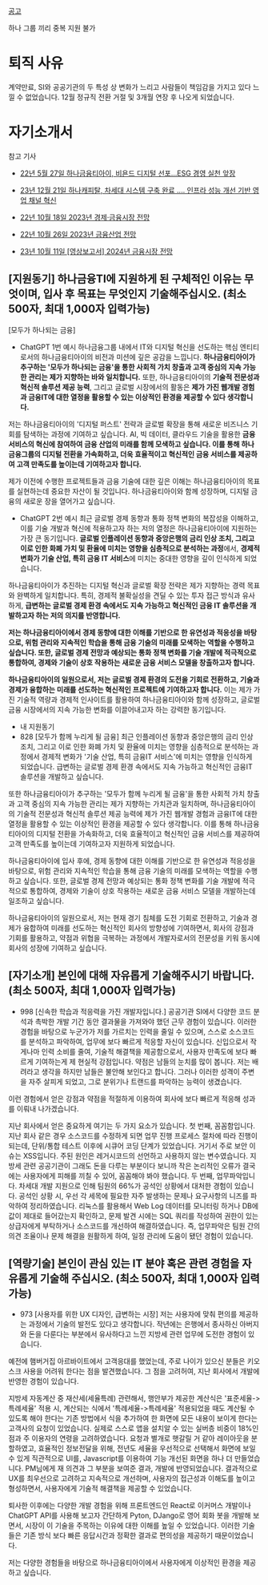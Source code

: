 



[공고](https://hanati.recruiter.co.kr/app/jobnotice/view?systemKindCode=MRS2&jobnoticeSn=170506)


하나 그룹 끼리 중복 지원 불가
# 퇴직 사유
계약만료, SI와 공공기관의 두 특성 상 변화가 느리고 사람들이 책임감을 가지고 있다 느낄 수 없었습니다. 12월 정규직 전환 거절 및 3개월 연장 후 나오게 되었습니다.

# 자기소개서
참고 기사
- [22년 5월 27일 하나금융티아이, 비욘드 디지털 선포…ESG 경영 실천 앞장](https://www.mk.co.kr/news/special-edition/10332725)

- [23년 12월 21일 하나캐피탈, 차세대 시스템 구축 완료 .... 인프라 성능 개선 기반 영업 채널 혁신](https://worktoday.co.kr/news/articleView.html?idxno=46597)

- [22년 10월 18일 2023년 경제·금융시장 전망](http://www.hanaif.re.kr/boardDetail.do?hmpeSeqNo=35415)

- [22년 10월 26일 2023년 금융산업 전망](http://www.hanaif.re.kr/boardDetail.do?hmpeSeqNo=35421)

- [23년 10월 11일 [영상보고서] 2024년 금융시장 전망](http://www.hanaif.re.kr/boardDetail.do?hmpeSeqNo=35886)


## [지원동기] 하나금융TI에 지원하게 된 구체적인 이유는 무엇이며, 입사 후 목표는 무엇인지 기술해주십시오. (최소 500자, 최대 1,000자 입력가능)
[모두가 하나되는 금융]

- ChatGPT 1번 예시
하나금융그룹 내에서 IT와 디지털 혁신을 선도하는 핵심 엔티티로서의 하나금융티아이의 비전과 미션에 깊은 공감을 느낍니다. **하나금융티아이가 추구하는 '모두가 하나되는 금융'을 통한 사회적 가치 창출과 고객 중심의 지속 가능한 관리는 제가 지향하는 바와 일치합니다​​.** 또한, 하나금융티아이의 **기술적 전문성과 혁신적 솔루션 제공 능력**​​, 그리고 글로벌 시장에서의 활동​​은 **제가 가진 웹개발 경험과 금융IT에 대한 열정을 활용할 수 있는 이상적인 환경을 제공할 수 있다 생각합니다.**

저는 하나금융티아이의 '디지털 퍼스트' 전략과 글로벌 확장을 통해 새로운 비즈니스 기회를 탐색하는 과정에 기여하고 싶습니다. AI, 빅 데이터, 클라우드 기술을 활용한 **금융 서비스의 혁신에 참여하여 금융 산업의 미래를 함께 모색하고 싶습니다. 이를 통해 하나금융그룹의 디지털 전환을 가속화하고, 더욱 효율적이고 혁신적인 금융 서비스를 제공하여 고객 만족도를 높이는데 기여하고자 합니다.**

제가 이전에 수행한 프로젝트들과 금융 기술에 대한 깊은 이해는 하나금융티아이의 목표를 실현하는데 중요한 자산이 될 것입니다. 하나금융티아이와 함께 성장하며, 디지털 금융의 새로운 장을 열어가고 싶습니다.

- ChatGPT 2번 예시
최근 글로벌 경제 동향과 통화 정책 변화의 복잡성을 이해하고, 이를 기술 개발과 혁신에 적용하고자 하는 저의 열정은 하나금융티아이에 지원하는 가장 큰 동기입니다. **글로벌 인플레이션 동향과 중앙은행의 금리 인상 조치, 그리고 이로 인한 화폐 가치 및 환율에 미치는 영향을 심층적으로 분석하는 과정**에서, **경제적 변화가 기술 산업, 특히 금융 IT 서비스**에 미치는 중대한 영향을 깊이 인식하게 되었습니다.

하나금융티아이가 추진하는 디지털 혁신과 글로벌 확장 전략은 제가 지향하는 경력 목표와 완벽하게 일치합니다. 특히, 경제적 불확실성을 견딜 수 있는 투자 접근 방식과 유사하게, **급변하는 글로벌 경제 환경 속에서도 지속 가능하고 혁신적인 금융 IT 솔루션을 개발하고자 하는 저의 의지를 반영합니다.**

**저는 하나금융티아이에서 경제 동향에 대한 이해를 기반으로 한 유연성과 적응성을 바탕으로, 위험 관리와 지속적인 학습을 통해 금융 기술의 미래를 모색하는 역할을 수행하고 싶습니다. 또한, 글로벌 경제 전망과 예상되는 통화 정책 변화를 기술 개발에 적극적으로 통합하여, 경제와 기술이 상호 작용하는 새로운 금융 서비스 모델을 창출하고자 합니다.**

**하나금융티아이의 일원으로서, 저는 글로벌 경제 환경의 도전을 기회로 전환하고, 기술과 경제가 융합하는 미래를 선도하는 혁신적인 프로젝트에 기여하고자 합니다.** 이는 제가 가진 기술적 역량과 경제적 인사이트를 활용하여 하나금융티아이와 함께 성장하고, 글로벌 금융 시장에서의 지속 가능한 변화를 이끌어내고자 하는 강력한 동기입니다.

- 내 지원동기
- 828
[모두가 함께 누리게 될 금융]
최근 인플레이션 동향과 중앙은행의 금리 인상 조치, 그리고 이로 인한 화폐 가치 및 환율에 미치는 영향을 심층적으로 분석하는 과정에서 경제적 변화가 '기술 산업, 특히 금융IT 서비스'에 미치는 영향을 인식하게 되었습니다. 급변하는 글로벌 경제 환경 속에서도 지속 가능하고 혁신적인 금융IT 솔루션을 개발하고 싶습니다. 

또한 하나금융티아이가 추구하는 '모두가 함께 누리게 될 금융'을 통한 사회적 가치 창출과 고객 중심의 지속 가능한 관리는 제가 지향하는 가치관과 일치하며, 하나금융티아이의 기술적 전문성과 혁신적 솔루션 제공 능력에 제가 가진 웹개발 경험과 금융IT에 대한 열정을 활용할 수 있는 이상적인 환경을 제공할 수 있다 생각합니다. 이를 통해 하나금융티아이의 디지털 전환을 가속화하고, 더욱 효율적이고 혁신적인 금융 서비스를 제공하여 고객 만족도를 높이는데 기여하고자 지원하게 되었습니다.

하나금융티아이에 입사 후에, 경제 동향에 대한 이해를 기반으로 한 유연성과 적응성을 바탕으로, 위험 관리와 지속적인 학습을 통해 금융 기술의 미래를 모색하는 역할을 수행하고 싶습니다. 또한, 글로벌 경제 전망과 예상되는 통화 정책 변화를 기술 개발에 적극적으로 통합하여, 경제와 기술이 상호 작용하는 새로운 금융 서비스 모델을 개발하는데 일조하고 싶습니다.

하나금융티아이의 일원으로서, 저는 현재 경기 침체를 도전 기회로 전환하고, 기술과 경제가 융합하여 미래를 선도하는 혁신적인 회사의 방향성에 기여하면서, 회사의 강점과 기회를 활용하고, 약점과 위협을 극복하는 과정에서 개발자로서의 전문성을 키워 동시에 회사의 성장에 기여하고 싶습니다.


## [자기소개] 본인에 대해 자유롭게 기술해주시기 바랍니다. (최소 500자, 최대 1,000자 입력가능)
- 998
[신속한 학습과 적응력을 가진 개발자입니다.]
공공기관 SI에서 다양한 코드 분석과 촉박한 개발 기간 동안 결과물을 가져와야 했던 근무 경험이 있습니다. 이러한 경험을 바탕으로 누군가가 저를 가르치는 인력을 줄일 수 있으며, 스스로 소스코드를 분석하고 파악하여, 업무에 보다 빠르게 적응할 자신이 있습니다. 신입으로서 작게나마 인력 소비를 줄여, 기술적 해결책을 제공함으로서, 사용자 만족도에 보다 빠르게 기여하는게 제 현실적 강점입니다.
약점은 남들의 눈치를 많이 봅니다. 저는 배려라고 생각을 하지만 남들은 불안해 보인다고 합니다. 그러나 이러한 성격이 주변을 자주 살피게 되었고, 그로 분위기나 트랜드를 파악하는 능력이 생겼습니다.

이런 경험에서 얻은 강점과 약점을 적절하게 이용하여 회사에 보다 빠르게 적응해 성과를 이뤄내 나가겠습니다.

지난 회사에서 얻은 중요하게 여기는 두 가지 요소가 있습니다.
첫 번째, 꼼꼼함입니다. 지난 회사 같은 경우 소스코드를 수정하게 되면 업무 진행 프로세스 절차에 따라 진행이 되는데, 단위/통합 테스트 이후에 시큐어 코딩 단계가 있었습니다. 거기서 주로 보안 이슈는 XSS입니다. 주된 원인은 레거시코드의 선언하고 사용하지 않는 변수였습니다. 지방세 관련 공공기관이 그래도 돈을 다루는 부분이다 보니까 작은 논리적인 오류가 결국에는 사용자에게 피해를 끼칠 수 있어, 꼼꼼해야 봐야 했습니다.
두 번째, 업무파악입니다. 차세대 개발 지원으로 인해 팀원의 66%가 공석인 상황에서 대처한 경험이 있습니다. 공석인 상황 시, 우선 각 세목에 필요한 자주 발생하는 문제나 요구사항의 니즈를 파악하여 정리하였습니다. 리눅스를 활용해서 Web Log 데이터를 모니터링 하거나 DB에 값이 제대로 들어갔는지 확인하고, 문제 발견 시에는 SQL 쿼리를 작성하여 권한이 있는 상급자에게 부탁하거나 소스코드를 개선하여 해결하였습니다. 즉, 업무파악은 팀원 간의 의견 조율이나 문제 해결을 원활하게 하여, 일정 관리에 도움이 됐던 경험이 있습니다.



## [역량기술] 본인이 관심 있는 IT 분야 혹은 관련 경험을 자유롭게 기술해 주십시오. (최소 500자, 최대 1,000자 입력가능)
- 973
[사용자를 위한 UX 디자인, 급변하는 시장]
저는 사용자에 맞춰 편의를 제공하는 과정에서 기술의 발전도 있다고 생각합니다.
작년에는 은행에서 종사하신 아버지와 돈을 다룬다는 부분에서 유사하다고 느낀 지방세 관련 업무에 도전한 경험이 있습니다.

예전에 햄버거집 아르바이트에서 고객응대를 했었는데, 주로 나이가 있으신 분들은 키오스크 사용을 어려워 한다는 점을 발견했습니다. 그 점을 고려허여, 지난 회사에서 개발에 반영한 경험이 있습니다.

지방세 자동계산 중 재산세(세율특례) 관련해서, 행안부가 제공한 계산식은 '표준세율->특례세율' 적용 시, 계산되는 식에서 '특례세율->특례세율' 적용되었을 때도 계산될 수 있도록 해야 한다는 기존 방법에서 식을 추가하여 한 화면에 모든 내용이 보이게 한다는 고객사의 요청이 있었습니다. 실제로 스스로 앱을 설치알 수 있는 실버층 비중이 18%인 점과 주 이용자의 연령을 고려하였습니다. 요청과 별개로 햇갈릴 거 같아 레이아웃을 분할하였고, 효율적인 정보전달을 위해, 전년도 세율을 우선적으로 선택해서 화면에 보일 수 있게 직관적으로 UI를, Javascript를 이용하여 기능 개선된 화면을 하나 더 만들었습니다. PM님에게 재 의견과 그 부분을 보여준 결과, 개발에 반영되었습니다. 결과적으로 UX를 최우선으로 고려하고 지속적으로 개선하며, 사용자의 접근성과 이해도를 높이고 형성하면서, 사용자에게 기술적 해결책을 제공할 수 있었습니다. 

퇴사한 이후에는 다양한 개발 경험을 위해 프론트엔드인 React로 이커머스 개발이나 ChatGPT API를 사용해 보고자 간단하게 Pyton, DJango로 영어 회화 봇을 개발해 보면서, 시장이 이 기술을 주목하는 이유에 대한 이해를 높일 수 있었습니다. 이러한 기술들은 기존 방식 보다 빠른 응답시간과 정확한 결과로 편의성을 제공하기 때문이었습니다. 

저는 다양한 경험들을 바탕으로 하나금융티아이에서 사용자에게 이상적인 환경을 제공하고 싶습니다.